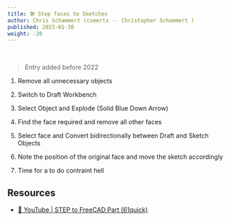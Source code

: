 ```yaml
---
title: 🛠️ Step faces to Sketches
author: Chris Schammert (csmertx -- Christopher Schammert )
published: 2023-01-30
weight: -20
---
```


<!-- The content of this website was written by Christopher Schammert aka Chris Schammert -->

<br />

> Entry added before 2022

1. Remove all unnecessary objects

2. Switch to Draft Workbench

3. Select Object and Explode (Solid Blue Down Arrow)

4. Find the face required and remove all other faces

5. Select face and Convert bidirectionally between Draft and Sketch Objects

6. Note the position of the original face and move the sketch accordingly

7. Time for a to do contraint hell

## Resources

- [🔗 YouTube | STEP to FreeCAD Part (61quick)](https://www.youtube.com/watch?v=7xupVksPadA)
